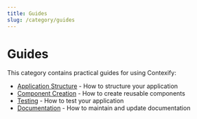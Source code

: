 ```yaml
---
title: Guides
slug: /category/guides
---
```


# Guides

This category contains practical guides for using Contexify:

- [Application Structure](../guides/application-structure) - How to structure your application
- [Component Creation](../guides/component-creation) - How to create reusable components
- [Testing](../guides/testing) - How to test your application
- [Documentation](../guides/documentation) - How to maintain and update documentation
